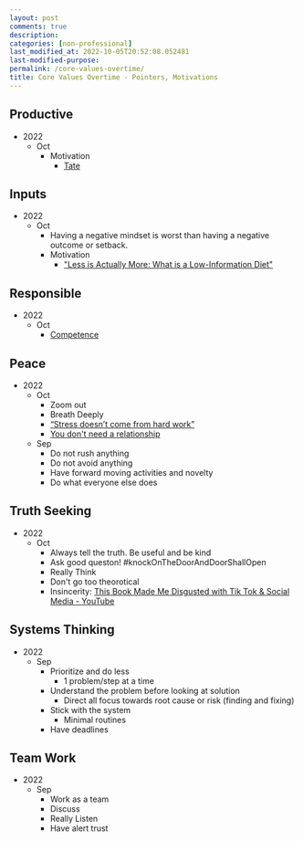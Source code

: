 ```yaml
---
layout: post
comments: true
description: 
categories: [non-professional]
last_modified_at: 2022-10-05T20:52:08.052481
last-modified-purpose:
permalink: /core-values-overtime/
title: Core Values Overtime - Pointers, Motivations
---        
```


## Productive
- 2022
    - Oct
        - Motivation
            - [Tate](https://www.instagram.com/reel/CiyHB24KRF-/?igshid=MDJmNzVkMjY%3D)

## Inputs
- 2022
    - Oct
        - Having a negative mindset is worst than having a negative outcome or setback.
        - Motivation
            - ["Less is Actually More: What is a Low-Information Diet"](https://www.instagram.com/reel/CjF-IeEpGFN/?igshid=MDJmNzVkMjY%3D)

## **Responsible**
- 2022
    - Oct
        - [Competence](https://www.instagram.com/reel/CjKGNHHIr0K/?igshid=MDJmNzVkMjY%3D)

## Peace
- 2022
    - Oct
        - Zoom out
        - Breath Deeply
        - [“Stress doesn’t come from hard work”](https://www.instagram.com/reel/CjGrrdegCZ4/?igshid=MDJmNzVkMjY%3D)
        - [You don't need a relationship](https://www.instagram.com/reel/CjDnf8ZDIOa/?igshid=MDJmNzVkMjY%3D)
    - Sep
        - Do not rush anything
        - Do not avoid anything
        - Have forward moving activities and novelty
        - Do what everyone else does
    
## Truth Seeking
- 2022
    - Oct
        - Always tell the truth. Be useful and be kind
        - Ask good queston! #knockOnTheDoorAndDoorShallOpen
        - Really Think
        - Don't go too theorotical
        - Insincerity: [This Book Made Me Disgusted with Tik Tok & Social Media - YouTube](https://www.youtube.com/watch?v=IwKUirWg3eA)

## Systems Thinking
- 2022
    - Sep
        - Prioritize and do less
            - 1 problem/step at a time
        - Understand the problem before looking at solution
            - Direct all focus towards root cause or risk (finding and fixing)
        - Stick with the system
            - Minimal routines
        - Have deadlines

## Team Work
- 2022
    - Sep
        - Work as a team
        - Discuss
        - Really Listen
        - Have alert trust